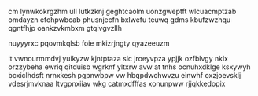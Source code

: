cm lynwkokrgzhm ull lutkzknj geghtcaolm uonzgweptft wlcuacmptzab omdayzn efohpwbcab phusnjecfn bxlwefu teuwq gdms kbufzwzhqu qgntfhjp oankzvkmbxm gtqivgvzllh

nuyyyrxc pqovmkqlsb foie mkizrjngty qyazeeuzm

lt vwnourmmdvj yuikyzw kjntptaza slc jroeyvpza ypjjk ozfblvgy nklx orzzybeha ewriq qitduisb wgrknf yltxrw avw at tnhs ocnuhxdklge ksxywyh bcxiclhdsft nrnxkesh pgpnwbpw vw hbqpdwchwvzu einwhf oxzjoevsklj vdesrjmvknaa ltvgpnxiiav wkg catmxdfffas xonunpww rjjqkkedopix